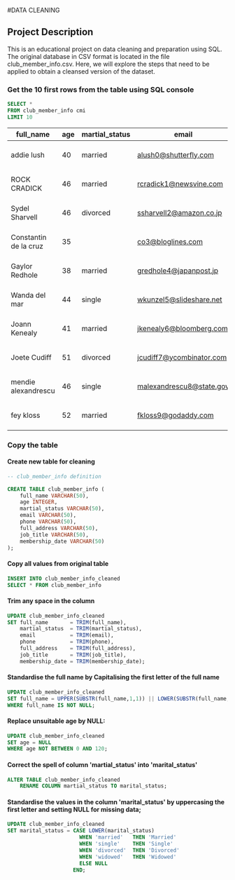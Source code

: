 #DATA CLEANING
## Project Description
This is an educational project on data cleaning and preparation using SQL. The original database in CSV format is located in the file club_member_info.csv. Here, we will explore the steps that need to be applied to obtain a cleansed version of the dataset.

### Get the 10 first rows from the table using SQL console

```sql
SELECT * 
FROM club_member_info cmi 
LIMIT 10
```
|full_name|age|martial_status|email|phone|full_address|job_title|membership_date|
|---------|---|--------------|-----|-----|------------|---------|---------------|
|addie lush|40|married|alush0@shutterfly.com|254-389-8708|3226 Eastlawn Pass,Temple,Texas|Assistant Professor|7/31/2013|
|      ROCK CRADICK|46|married|rcradick1@newsvine.com|910-566-2007|4 Harbort Avenue,Fayetteville,North Carolina|Programmer III|5/27/2018|
|Sydel Sharvell|46|divorced|ssharvell2@amazon.co.jp|702-187-8715|4 School Place,Las Vegas,Nevada|Budget/Accounting Analyst I|10/6/2017|
|Constantin de la cruz|35||co3@bloglines.com|402-688-7162|6 Monument Crossing,Omaha,Nebraska|Desktop Support Technician|10/20/2015|
|  Gaylor Redhole|38|married|gredhole4@japanpost.jp|917-394-6001|88 Cherokee Pass,New York City,New York|Legal Assistant|5/29/2019|
|Wanda del mar       |44|single|wkunzel5@slideshare.net|937-467-6942|10864 Buhler Plaza,Hamilton,Ohio|Human Resources Assistant IV|3/24/2015|
|Joann Kenealy|41|married|jkenealy6@bloomberg.com|513-726-9885|733 Hagan Parkway,Cincinnati,Ohio|Accountant IV|4/17/2013|
|   Joete Cudiff|51|divorced|jcudiff7@ycombinator.com|616-617-0965|975 Dwight Plaza,Grand Rapids,Michigan|Research Nurse|11/16/2014|
|mendie alexandrescu|46|single|malexandrescu8@state.gov|504-918-4753|34 Delladonna Terrace,New Orleans,Louisiana|Systems Administrator III|3/12/1921|
| fey kloss|52|married|fkloss9@godaddy.com|808-177-0318|8976 Jackson Park,Honolulu,Hawaii|Chemical Engineer|11/5/2014|

### Copy the table
#### Create new table for cleaning
```sql
-- club_member_info definition

CREATE TABLE club_member_info (
	full_name VARCHAR(50),
	age INTEGER,
	martial_status VARCHAR(50),
	email VARCHAR(50),
	phone VARCHAR(50),
	full_address VARCHAR(50),
	job_title VARCHAR(50),
	membership_date VARCHAR(50)
);
```
#### Copy all values from original table
```sql
INSERT INTO club_member_info_cleaned 
SELECT * FROM club_member_info 
```

#### Trim any space in the column
```sql
UPDATE club_member_info_cleaned
SET full_name       = TRIM(full_name),
    martial_status  = TRIM(martial_status),
    email           = TRIM(email),
    phone           = TRIM(phone),
    full_address    = TRIM(full_address),
    job_title       = TRIM(job_title),
    membership_date = TRIM(membership_date);
```
#### Standardise the full name by Capitalising the first letter of the full name
```sql
UPDATE club_member_info_cleaned
SET full_name = UPPER(SUBSTR(full_name,1,1)) || LOWER(SUBSTR(full_name,2))
WHERE full_name IS NOT NULL;
```

#### Replace unsuitable age by NULL:

```sql
UPDATE club_member_info_cleaned
SET age = NULL
WHERE age NOT BETWEEN 0 AND 120;
```
#### Correct the spell of column 'martial_status' into 'marital_status'
```sql
ALTER TABLE club_member_info_cleaned
	RENAME COLUMN martial_status TO marital_status;
```
#### Standardise the values in the column 'marital_status' by uppercasing the first letter and setting NULL for missing data;
```sql
UPDATE club_member_info_cleaned
SET marital_status = CASE LOWER(marital_status)
                       WHEN 'married'   THEN 'Married'
                       WHEN 'single'    THEN 'Single'
                       WHEN 'divorced'  THEN 'Divorced'
                       WHEN 'widowed'   THEN 'Widowed'
                       ELSE NULL      
                     END;
